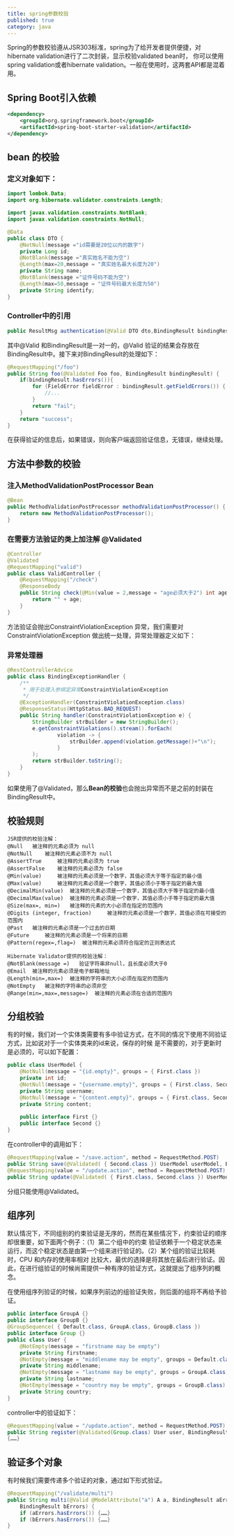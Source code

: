 ```yaml
---
title: spring参数校验
published: true
category: java
---
```


Spring的参数校验遵从JSR303标准，spring为了给开发者提供便捷，对hibernate validation进行了二次封装，显示校验validated bean时，
你可以使用spring validation或者hibernate validation。一般在使用时，这两套API都是混着用。
## Spring Boot引入依赖
```xml
<dependency>
	<groupId>org.springframework.boot</groupId>
	<artifactId>spring-boot-starter-validation</artifactId>
</dependency>
```
## bean 的校验
### 定义对象如下：
```java
import lombok.Data;
import org.hibernate.validator.constraints.Length;

import javax.validation.constraints.NotBlank;
import javax.validation.constraints.NotNull;

@Data
public class DTO {
    @NotNull(message ="id需要是20位以内的数字")
    private Long id;
    @NotBlank(message ="真实姓名不能为空")
    @Length(max=20,message = "真实姓名最大长度为20")
    private String name;
    @NotBlank(message ="证件号码不能为空")
    @Length(max=50,message = "证件号码最大长度为50")
    private String identify;
}
```
### Controller中的引用
```java
public ResultMsg authentication(@Valid DTO dto,BindingResult bindingResult)
```
其中\@Valid 和BindingResult是一对一的，\@Valid 验证的结果会存放在BindingResult中。接下来对BindingResult的处理如下：
```java
@RequestMapping("/foo")
public String foo(@Validated Foo foo, BindingResult bindingResult) {
    if(bindingResult.hasErrors()){
        for (FieldError fieldError : bindingResult.getFieldErrors()) {
            //...
        }
        return "fail";
    }
    return "success";
}
```
在获得验证的信息后，如果错误，则向客户端返回验证信息，无错误，继续处理。
## 方法中参数的校验 
### 注入MethodValidationPostProcessor Bean 
```java
@Bean
public MethodValidationPostProcessor methodValidationPostProcessor() {
    return new MethodValidationPostProcessor();
}
```
### 在需要方法验证的类上加注解 \@Validated 
```java
@Controller
@Validated
@RequestMapping("valid")
public class ValidController {
    @RequestMapping("/check")
    @ResponseBody
    public String check(@Min(value = 2,message = "age必须大于2") int age) {
        return "" + age;
    }
}
```
方法验证会抛出ConstraintViolationException 异常，我们需要对ConstraintViolationException 做出统一处理，异常处理器定义如下：
### 异常处理器 
```java
@RestControllerAdvice
public class BindingExceptionHandler {
    /**
     * 用于处理入参绑定异常ConstraintViolationException
     */
    @ExceptionHandler(ConstraintViolationException.class)
    @ResponseStatus(HttpStatus.BAD_REQUEST)
    public String handler(ConstraintViolationException e) {
        StringBuilder strBuilder = new StringBuilder();
        e.getConstraintViolations().stream().forEach(
                violation -> {
                    strBuilder.append(violation.getMessage()+"\n");
                }
        );
        return strBuilder.toString();
    }
}
```
如果使用了\@Validated，那么**Bean的校验**也会抛出异常而不是之前的封装在BindingResult中。

## 校验规则 
```
JSR提供的校验注解：         
@Null   被注释的元素必须为 null    
@NotNull    被注释的元素必须不为 null    
@AssertTrue     被注释的元素必须为 true    
@AssertFalse    被注释的元素必须为 false    
@Min(value)     被注释的元素必须是一个数字，其值必须大于等于指定的最小值    
@Max(value)     被注释的元素必须是一个数字，其值必须小于等于指定的最大值    
@DecimalMin(value)  被注释的元素必须是一个数字，其值必须大于等于指定的最小值    
@DecimalMax(value)  被注释的元素必须是一个数字，其值必须小于等于指定的最大值    
@Size(max=, min=)   被注释的元素的大小必须在指定的范围内    
@Digits (integer, fraction)     被注释的元素必须是一个数字，其值必须在可接受的范围内    
@Past   被注释的元素必须是一个过去的日期    
@Future     被注释的元素必须是一个将来的日期    
@Pattern(regex=,flag=)  被注释的元素必须符合指定的正则表达式    

Hibernate Validator提供的校验注解：  
@NotBlank(message =)   验证字符串非null，且长度必须大于0    
@Email  被注释的元素必须是电子邮箱地址    
@Length(min=,max=)  被注释的字符串的大小必须在指定的范围内    
@NotEmpty   被注释的字符串的必须非空    
@Range(min=,max=,message=)  被注释的元素必须在合适的范围内
```

## 分组校验 
有的时候，我们对一个实体类需要有多中验证方式，在不同的情况下使用不同验证方式，比如说对于一个实体类来的id来说，保存的时候
是不需要的，对于更新时是必须的，可以如下配置：
```java
public class UserModel {
 	@NotNull(message = "{id.empty}", groups = { First.class })	
 	private int id; 
    @NotNull(message = "{username.empty}", groups = { First.class, Second.class })
	private String username; 	
    @NotNull(message = "{content.empty}", groups = { First.class, Second.class })	
    private String content; 	
    
    public interface First {} 
    public interface Second {}
}
```
在controller中的调用如下：
```java
@RequestMapping(value = "/save.action", method = RequestMethod.POST)
public String save(@Validated( { Second.class }) UserModel userModel, BindingResult result) { …… }
@RequestMapping(value = "/update.action", method = RequestMethod.POST)
public String update(@Validated( { First.class, Second.class }) UserModel user, BindingResult result) { ……	}
 ```
分组只能使用@Validated。
## 组序列
默认情况下，不同组别的约束验证是无序的，然而在某些情况下，约束验证的顺序却很重要，如下面两个例子：（1）第二个组中的约束
验证依赖于一个稳定状态来运行，而这个稳定状态是由第一个组来进行验证的。（2）某个组的验证比较耗时，CPU 和内存的使用率相对
比较大，最优的选择是将其放在最后进行验证。因此，在进行组验证的时候尚需提供一种有序的验证方式，这就提出了组序列的概念。

在使用组序列验证的时候，如果序列前边的组验证失败，则后面的组将不再给予验证。
```java
public interface GroupA {}
public interface GroupB {} 
@GroupSequence( { Default.class, GroupA.class, GroupB.class })
public interface Group {} 
public class User {	
    @NotEmpty(message = "firstname may be empty")	
    private String firstname; 	
    @NotEmpty(message = "middlename may be empty", groups = Default.class)	
    private String middlename; 	
    @NotEmpty(message = "lastname may be empty", groups = GroupA.class)	
    private String lastname; 	
    @NotEmpty(message = "country may be empty", groups = GroupB.class)	
    private String country;
}
```
controller中的验证如下：
```java
@RequestMapping(value = "/update.action", method = RequestMethod.POST)
public String register(@Validated(Group.class) User user, BindingResult result) 
{……}
```
## 验证多个对象
有时候我们需要传递多个验证的对象，通过如下形式验证。
```java
@RequestMapping("/validate/multi")
public String multi(@Valid @ModelAttribute("a") A a, BindingResult aErrors, @Valid @ModelAttribute("b") B b, 
    BindingResult bErrors) { 	
    if (aErrors.hasErrors()) {……}	
    if (bErrors.hasErrors()) {……}
}
```

